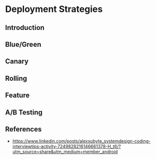 # Deployment Strategies

## Introduction

## Blue/Green 

## Canary

## Rolling

## Feature 

## A/B Testing


## References
* https://www.linkedin.com/posts/alexxubyte_systemdesign-coding-interviewtips-activity-7249828216146661378-H_t6/?utm_source=share&utm_medium=member_android